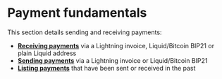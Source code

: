 # Payment fundamentals

This section details sending and receiving payments:
- **[Receiving payments]** via a Lightning invoice, Liquid/Bitcoin BIP21 or plain Liquid address
- **[Sending payments]** via a Lightning invoice or Liquid/Bitcoin BIP21
- **[Listing payments]** that have been sent or received in the past

[Receiving payments]: receive_payment.md
[Sending payments]: send_payment.md
[Listing payments]: list_payments.md
